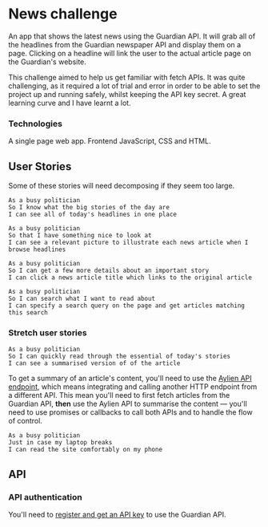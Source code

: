 # News challenge

An app that shows the latest news using the Guardian API. It will grab all of the headlines from the Guardian newspaper API and display them on a page.
Clicking on a headline will link the user to the actual article page on the Guardian's website.

This challenge aimed to help us get familiar with fetch APIs. It was quite challenging, as it required a lot of trial and error in order to be able to set the project up and running safely, whilst keeping the API key secret. A great learning curve and I have learnt a lot.

### Technologies

A single page web app. Frontend JavaScript, CSS and HTML.


## User Stories

Some of these stories will need decomposing if they seem too large.

```
As a busy politician
So I know what the big stories of the day are
I can see all of today's headlines in one place
```

```
As a busy politician
So that I have something nice to look at
I can see a relevant picture to illustrate each news article when I browse headlines
```

```
As a busy politician
So I can get a few more details about an important story
I can click a news article title which links to the original article
```

```
As a busy politician
So I can search what I want to read about
I can specify a search query on the page and get articles matching this search
```

### Stretch user stories

```
As a busy politician
So I can quickly read through the essential of today's stories
I can see a summarised version of of the article 
```

To get a summary of an article's content, you'll need to use the [Aylien API
endpoint](https://docs.aylien.com/textapi/endpoints/#summarization), which means
integrating and calling another HTTP endpoint from a different API. This mean you'll need
to first fetch articles from the Guardian API, **then** use the Aylien API to summarise
the content — you'll need to use promises or callbacks to call both APIs and to handle the flow of
control.

```
As a busy politician
Just in case my laptop breaks
I can read the site comfortably on my phone
```

## API

### API authentication

You'll need to [register and get an API
key](https://open-platform.theguardian.com/access/) to use the Guardian API. 


